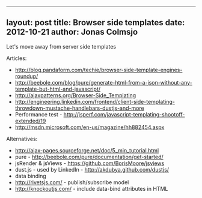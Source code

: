 
---
layout: post
title: Browser side templates
date: 2012-10-21
author: Jonas Colmsjo
---

Let's move away from server side templates





Articles:

* http://blog.pandaform.com/techie/browser-side-template-engines-roundup/
* http://beebole.com/blog/pure/generate-html-from-a-json-without-any-template-but-html-and-javascript/
* http://ajaxpatterns.org/Browser-Side_Templating
* http://engineering.linkedin.com/frontend/client-side-templating-throwdown-mustache-handlebars-dustjs-and-more
* Performance test - http://jsperf.com/javascript-templating-shootoff-extended/19
* http://msdn.microsoft.com/en-us/magazine/hh882454.aspx

Alternatives:

* http://ajax-pages.sourceforge.net/doc/5_min_tutorial.html
* pure - http://beebole.com/pure/documentation/get-started/
* jsRender & jsViews - https://github.com/BorisMoore/jsviews
* dust.js - used by LinkedIn - http://akdubya.github.com/dustjs/
* data binding
 * http://rivetsjs.com/ - publish/subscribe model
 * http://knockoutjs.com/ - include data-bind attributes in HTML
